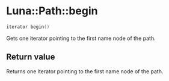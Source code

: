 # Luna::Path::begin

```c++
iterator begin()
```

Gets one iterator pointing to the first name node of the path. 



## Return value
Returns one iterator pointing to the first name node of the path. 


